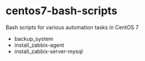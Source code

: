 # centos7-bash-scripts
Bash scripts for various automation tasks in CentOS 7

- backup_system
- install_zabbix-agent
- install_zabbix-server-mysql
